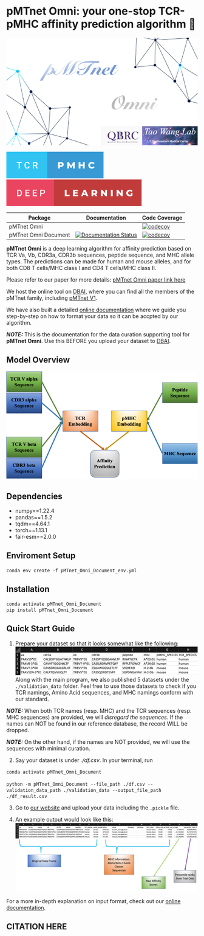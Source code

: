 # pMTnet Omni: your one-stop TCR-pMHC affinity prediction algorithm :microscope:

![Logo](/assets/logo.png)

![forthebadge](/assets/tcr-pmhc.svg)
![forthebadge](/assets/deep-learning.svg)

| Package | Documentation | Code Coverage |
| --- | --- | --- |
| pMTnet Omni | | [![codecov](https://codecov.io/gh/Yuqiu-Yang/pMTnet_Omni/branch/main/graph/badge.svg?token=L59TPMM3VN)](https://codecov.io/gh/Yuqiu-Yang/pMTnet_Omni) |
| pMTnet Omni Document | [![Documentation Status](https://readthedocs.org/projects/pmtnet-omni-document/badge/?version=latest)](https://pmtnet-omni-document.readthedocs.io/en/latest/?badge=latest) | [![codecov](https://codecov.io/gh/Yuqiu-Yang/pMTnet_Omni_Document/branch/main/graph/badge.svg?token=BR1vyICN3q)](https://codecov.io/gh/Yuqiu-Yang/pMTnet_Omni_Document) |

<b>pMTnet Omni</b> is a deep learning algorithm for affinity prediction based on TCR Va, Vb, CDR3a, CDR3b sequences, peptide sequence, and MHC allele types. The predictions can be made for human and mouse alleles, and for both CD8 T cells/MHC class I and CD4 T cells/MHC class II.

Please refer to our paper for more details: [pMTnet Omni paper link here](www.google.com)

We host the online tool on [DBAI](http://lce-test.biohpc.swmed.edu/pmtnet), where you can find all the members of the pMTnet 
family, including [pMTnet V1](https://github.com/tianshilu/pMTnet). 

We have also built a detailed [online documentation](https://pmtnet-omni-document.readthedocs.io/en/latest/) where we guide you step-by-step on how to format your data so it can be accpted by our algorithm.

**_NOTE:_** This is the documentation for the data curation supporting tool for <b>pMTnet Omni</b>. Use this BEFORE you upload your dataset to [DBAI](http://lce-test.biohpc.swmed.edu/pmtnet).

## Model Overview 
![Model Overview](/docs/source/images/overview.png)

## Dependencies 
- numpy==1.22.4
- pandas==1.5.2
- tqdm==4.64.1
- torch==1.13.1
- fair-esm==2.0.0

## Enviroment Setup
```shell
conda env create -f pMTnet_Omni_Document_env.yml
```

## Installation 
```shell
conda activate pMTnet_Omni_Document
pip install pMTnet_Omni_Document
```

## Quick Start Guide 
1. Prepare your dataset so that it looks somewhat like the following:
![Sample df](/docs/source/images/sample_df.png)
Along with the main program, we also published 5 datasets under the `./validation_data` folder. Feel free 
to use those datasets to check if you TCR namings, Amino Acid sequences, and MHC namings conform with our 
standard.

**_NOTE:_** When both TCR names (resp. MHC) and the 
TCR sequences (resp. MHC sequences) are provided, we 
will *disregard the sequences*. If the names can NOT be 
found in our reference database, the record WILL be 
dropped.

**_NOTE:_** On the other hand, if the names are NOT provided, we will use the sequences with minimal curation. 

2. Say your dataset is under <i>./df.csv</i>. In your terminal, run 
```shell
conda activate pMTnet_Omni_Document

python -m pMTnet_Omni_Document --file_path ./df.csv --validation_data_path ./validation_data --output_file_path ./df_result.csv
```

3. Go to [our website](http://lce-test.biohpc.swmed.edu/pmtnet) and upload your data including the `.pickle` file. 

4. An example output would look like this:
![Sample output](/docs/source/images/sample_output.png)

For a more in-depth explanation on input format, check out our [online documentation](https://pmtnet-omni-document.readthedocs.io/en/latest/). 

## CITATION HERE 

